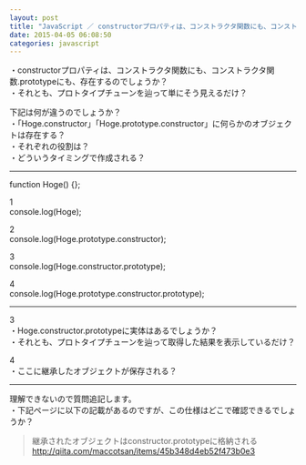 ```yaml
---
layout: post
title: "JavaScript ／ constructorプロパティは、コンストラクタ関数にも、コンストラクタ関数.prototypeにも存在する？"
date: 2015-04-05 06:08:50
categories: javascript
---
```

<p>・constructorプロパティは、コンストラクタ関数にも、コンストラクタ関数.prototypeにも、存在するのでしょうか？<br>
・それとも、プロトタイプチューンを辿って単にそう見えるだけ？</p>

<p>下記は何が違うのでしょうか？<br>
・「Hoge.constructor」「Hoge.prototype.constructor」に何らかのオブジェクトは存在する？<br>
・それぞれの役割は？<br>
・どういうタイミングで作成される？</p>

<hr>

<p>function Hoge() {};</p>

<p>1<br>
console.log(Hoge);</p>

<p>2<br>
console.log(Hoge.prototype.constructor);</p>

<p>3<br>
console.log(Hoge.constructor.prototype);</p>

<p>4<br>
console.log(Hoge.prototype.constructor.prototype);</p>

<hr>

<p>3<br>
・Hoge.constructor.prototypeに実体はあるでしょうか？<br>
・それとも、プロトタイプチューンを辿って取得した結果を表示しているだけ？</p>

<p>4<br>
・ここに継承したオブジェクトが保存される？</p>

<hr>

<p>理解できないので質問追記します。<br>
・下記ページに以下の記載があるのですが、この仕様はどこで確認できるでしょうか？</p>

<blockquote>
  <p>継承されたオブジェクトはconstructor.prototypeに格納される<br>
  <a href="http://qiita.com/maccotsan/items/45b348d4eb52f473b0e3" rel="nofollow">http://qiita.com/maccotsan/items/45b348d4eb52f473b0e3</a></p>
</blockquote>

